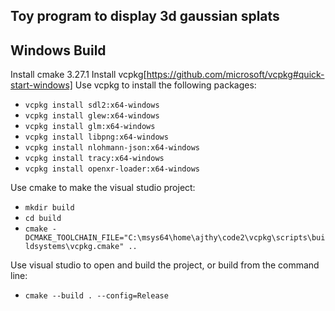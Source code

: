 Toy program to display 3d gaussian splats
----------------------------------------------

Windows Build
-----------------------
Install cmake 3.27.1
Install vcpkg[https://github.com/microsoft/vcpkg#quick-start-windows]
Use vcpkg to install the following packages:
* `vcpkg install sdl2:x64-windows`
* `vcpkg install glew:x64-windows`
* `vcpkg install glm:x64-windows`
* `vcpkg install libpng:x64-windows`
* `vcpkg install nlohmann-json:x64-windows`
* `vcpkg install tracy:x64-windows`
* `vcpkg install openxr-loader:x64-windows`

Use cmake to make the visual studio project:
* `mkdir build`
* `cd build`
* `cmake -DCMAKE_TOOLCHAIN_FILE="C:\msys64\home\ajthy\code2\vcpkg\scripts\buildsystems\vcpkg.cmake" ..`

Use visual studio to open and build the project, or build from the command line:
* `cmake --build . --config=Release`




